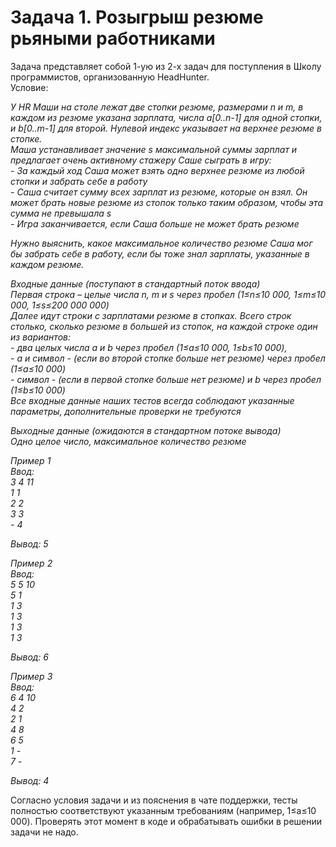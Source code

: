 # Задача 1. Розыгрыш резюме рьяными работниками

<p>Задача представляет собой 1-ую из 2-х задач для поступления в Школу программистов, организованную HeadHunter.<br>Условие:</p>
<i>
<p>У HR Маши на столе лежат две стопки резюме, размерами n и m, в каждом из резюме указана зарплата, числа a[0..n-1] для одной стопки, и 
b[0..m-1] для второй. Нулевой индекс указывает на верхнее резюме в стопке.<br>
Маша устанавливает значение s максимальной суммы зарплат и предлагает очень активному стажеру Саше сыграть в игру:<br>
- За каждый ход Саша может взять одно верхнее резюме из любой стопки и забрать себе в работу<br>
- Саша считает сумму всех зарплат из резюме, которые он взял. Он может брать новые резюме из стопок только таким образом, чтобы эта сумма не превышала s<br>
- Игра заканчивается, если Саша больше не может брать резюме</p>
<p>Нужно выяснить, какое максимальное количество резюме Саша мог бы забрать себе в работу, если бы тоже знал зарплаты, указанные в каждом резюме.</p>
<p>Входные данные (поступают в стандартный поток ввода)<br>
Первая строка – целые числа n, m и s через пробел (1≤n≤10 000, 1≤m≤10 000, 1≤s≤200 000 000)<br>
Далее идут строки с зарплатами резюме в стопках. Всего строк столько, сколько резюме в большей из стопок, на каждой строке один из вариантов:<br>
- два целых числа a и b через пробел (1≤a≤10 000, 1≤b≤10 000),<br>
- a и символ - (если во второй стопке больше нет резюме) через пробел (1≤a≤10 000)<br>
- символ - (если в первой стопке больше нет резюме) и b через пробел (1≤b≤10 000)<br>
Все входные данные наших тестов всегда соблюдают указанные параметры, дополнительные проверки не требуются</p>
<p>Выходные данные (ожидаются в стандартном потоке вывода)<br>Одно целое число, максимальное количество резюме<p>
<p>Пример 1<br>
Ввод:<br>
3 4 11<br>
1 1<br>
2 2<br>
3 3<br>
- 4</p>
<p>Вывод: 5</p>
<p>Пример 2<br>
Ввод:<br>
5 5 10<br>
5 1<br>
1 3<br>
1 3<br>
1 3<br>
1 3</p>
<p>Вывод: 6</p>
<p>Пример 3<br>
Ввод:<br>
6 4 10<br>
4 2<br>
2 1<br>
4 8<br>
6 5<br>
1 -<br>
7 -</p>
<p>Вывод: 4</p>
</i>
<p>Согласно условия задачи и из пояснения в чате поддержки, тесты полностью соответствуют указанным требованиям (например, 1≤a≤10 000). 
Проверять этот момент в коде и обрабатывать ошибки в решении задачи не надо.</p>
